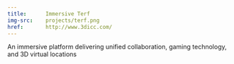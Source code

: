 ```yaml
---
title:      Immersive Terf
img-src:    projects/terf.png
href:       http://www.3dicc.com/
---
```

An immersive platform delivering unified collaboration, gaming technology, and 3D virtual locations
